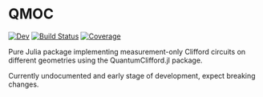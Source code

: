 # QMOC

[![Dev](https://img.shields.io/badge/docs-dev-blue.svg)](https://danielsimm.github.io/QMOC.jl/dev/)
[![Build Status](https://github.com/danielsimm/LatticeCircuits.jl/actions/workflows/CI.yml/badge.svg?branch=main)](https://github.com/danielsimm/LatticeCircuits.jl/actions/workflows/CI.yml?query=branch%3Amain)
[![Coverage](https://codecov.io/gh/danielsimm/QMOC.jl/branch/main/graph/badge.svg)](https://codecov.io/gh/danielsimm/QMOC.jl)

Pure Julia package implementing measurement-only Clifford circuits on different geometries using the QuantumClifford.jl package.

Currently undocumented and early stage of development, expect breaking changes.
